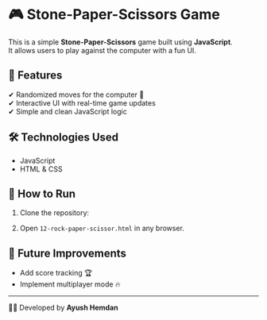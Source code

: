 # 🎮 Stone-Paper-Scissors Game  
This is a simple **Stone-Paper-Scissors** game built using **JavaScript**.  
It allows users to play against the computer with a fun UI.  

## 🚀 Features  
✔ Randomized moves for the computer 🤖  
✔ Interactive UI with real-time game updates  
✔ Simple and clean JavaScript logic  

## 🛠 Technologies Used  
- JavaScript  
- HTML & CSS  

## 📌 How to Run  
1. Clone the repository:  

2. Open `12-rock-paper-scissor.html` in any browser.  

## 🎯 Future Improvements  
- Add score tracking 🏆  
- Implement multiplayer mode 🔥  

---
👨‍💻 Developed by **Ayush Hemdan**  